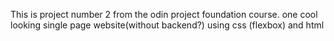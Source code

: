 This is project number 2 from the odin project foundation course. 
one cool looking single page website(without backend?) using css (flexbox) and html
